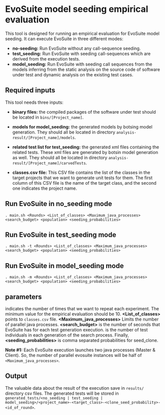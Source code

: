 # EvoSuite model seeding empirical evaluation
This tool is designed for running an empirical evaluation for EvoSuite model seeding. It can execute EvoSuite in three different modes:
- __no-seeding:__ Run EvoSuite without any call-sequence seeding.
- __test_seeding:__ Run EvoSuite with seeding call-sequences which are derived from the execution tests.
- __model_seeding:__ Run EvoSuite with seeding call sequences from the models inferring from the static analysis on the source code of software under test and dynamic analysis on the existing test cases.

## Required inputs
This tool needs three inputs:

- __binary files:__ the compiled packages of the software under test should be located in `bins/[Project_name]`.
- __models for model_seeding:__ the generated models by botsing model generation. They should all be located in directory `analysis-result/[Project_name]/models`.

- __related test list for test_seeding:__ the generated xml files containing  the related tests. These xml files are generated by botsin model generation as well. They should all be located in directory `analysis-result/[Project_name]/carvedTests`.
- __classes.csv file:__ This CSV file contains the list of the classes in the target projects that we want to generate unit tests for them. The first column of this CSV file is the name of the target class, and the second one indicates the project name.


## Run EvoSuite in no_seeding mode
```
. main.sh <Rounds> <List_of_classes> <Maximum_java_processes> <search_budget> <population> <seeding_probabilities>
```


## Run EvoSuite in test_seeding mode
```
. main.sh -t <Rounds> <List_of_classes> <Maximum_java_processes> <search_budget> <population> <seeding_probabilities>
```


## Run EvoSuite in model_seeding mode
```
. main.sh -m <Rounds> <List_of_classes> <Maximum_java_processes> <search_budget> <population> <seeding_probabilities>
```

## parameters
__<Rounds>__ indicates the number of times that we want to repeat each experiment. The minimum value for the empirical evaluation should be 10. __<List_of_classes>__ points to `classes.csv` file. __<Maximum_java_processes>__ Limits the number of parallel java processes. __<search_budget>__ is the number of seconds that EvoSuite has for each test generation execution. __<population>__ is the number of test individuals in each generation of the search process. Finally, __<seeding_probabilities>__ is comma separated probabilities for seed_clone.

**Note #1:** Each EvoSuite execution launches two java processes (Master & Client). So, the number of parallel evosuite instances will be half of `<Maximum_java_processes>`.

## Output
The valuable data about the result of the execution save in `results/` directory csv files. The generated tests will be stored in `generated_tests/<no_seeding | test_seeding | model_seeding>/<project_name>-<target_class>-<clone_seed_probability>-<id_of_round>`.
